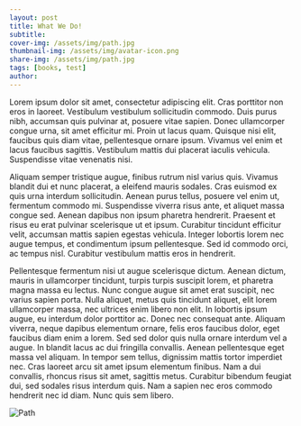 ```yaml
---
layout: post
title: What We Do!
subtitle: 
cover-img: /assets/img/path.jpg
thumbnail-img: /assets/img/avatar-icon.png
share-img: /assets/img/path.jpg
tags: [books, test]
author: 
---
```


Lorem ipsum dolor sit amet, consectetur adipiscing elit. Cras porttitor non eros in laoreet. Vestibulum vestibulum sollicitudin commodo. Duis purus nibh, accumsan quis pulvinar at, posuere vitae sapien. Donec ullamcorper congue urna, sit amet efficitur mi. Proin ut lacus quam. Quisque nisi elit, faucibus quis diam vitae, pellentesque ornare ipsum. Vivamus vel enim et lacus faucibus sagittis. Vestibulum mattis dui placerat iaculis vehicula. Suspendisse vitae venenatis nisi.

Aliquam semper tristique augue, finibus rutrum nisl varius quis. Vivamus blandit dui et nunc placerat, a eleifend mauris sodales. Cras euismod ex quis urna interdum sollicitudin. Aenean purus tellus, posuere vel enim ut, fermentum commodo mi. Suspendisse viverra risus ante, et aliquet massa congue sed. Aenean dapibus non ipsum pharetra hendrerit. Praesent et risus eu erat pulvinar scelerisque ut et ipsum. Curabitur tincidunt efficitur velit, accumsan mattis sapien egestas vehicula. Integer lobortis lorem nec augue tempus, et condimentum ipsum pellentesque. Sed id commodo orci, ac tempus nisl. Curabitur vestibulum mattis eros in hendrerit.

Pellentesque fermentum nisi ut augue scelerisque dictum. Aenean dictum, mauris in ullamcorper tincidunt, turpis turpis suscipit lorem, et pharetra magna massa eu lectus. Nunc congue augue sit amet erat suscipit, nec varius sapien porta. Nulla aliquet, metus quis tincidunt aliquet, elit lorem ullamcorper massa, nec ultrices enim libero non elit. In lobortis ipsum augue, eu interdum dolor porttitor ac. Donec nec consequat ante. Aliquam viverra, neque dapibus elementum ornare, felis eros faucibus dolor, eget faucibus diam enim a lorem. Sed sed dolor quis nulla ornare interdum vel a augue. In blandit lacus ac dui fringilla convallis. Aenean pellentesque eget massa vel aliquam. In tempor sem tellus, dignissim mattis tortor imperdiet nec. Cras laoreet arcu sit amet ipsum elementum finibus. Nam a dui convallis, rhoncus risus sit amet, sagittis metus. Curabitur bibendum feugiat dui, sed sodales risus interdum quis. Nam a sapien nec eros commodo hendrerit nec id diam. Nunc quis sem libero.

<img src="{{ 'assets/img/path.jpg' | relative_url }}" alt="Path" />